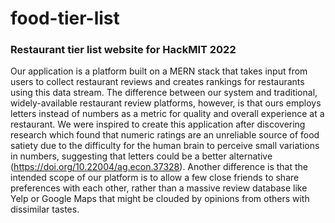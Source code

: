 # food-tier-list
### Restaurant tier list website for HackMIT 2022

Our application is a platform built on a MERN stack that takes input from users to collect restaurant reviews and creates rankings for restaurants using this data stream. The difference between our system and traditional, widely-available restaurant review platforms, however, is that ours employs letters instead of numbers as a metric for quality and overall experience at a restaurant. We were inspired to create this application after discovering research which found that numeric ratings are an unreliable source of food satiety due to the difficulty for the human brain to perceive small variations in numbers, suggesting that letters could be a better alternative (https://doi.org/10.22004/ag.econ.37328). Another difference is that the intended scope of our platform is to allow a few close friends to share preferences with each other, rather than a massive review database like Yelp or Google Maps that might be clouded by opinions from others with dissimilar tastes.
